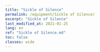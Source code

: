 ```yaml
---
title: "Sickle of Silence"
permalink: /equipment/Sickle of Silence/
excerpt: "Sickle of Silence"
last_modified_at: 2021-01-25
lang: en
ref: "Sickle of Silence.md"
toc: false
classes: wide
---
```


